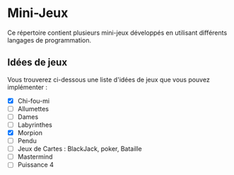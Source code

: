 # Mini-Jeux

Ce répertoire contient plusieurs mini-jeux développés en utilisant différents langages de programmation.

## Idées de jeux

Vous trouverez ci-dessous une liste d'idées de jeux que vous pouvez implémenter :

- [x] Chi-fou-mi
- [ ] Allumettes
- [ ] Dames
- [ ] Labyrinthes
- [x] Morpion
- [ ] Pendu
- [ ] Jeux de Cartes : BlackJack, poker, Bataille
- [ ] Mastermind
- [ ] Puissance 4
